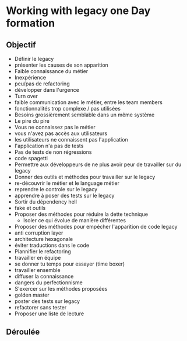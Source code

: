 # Working with legacy one Day formation

## Objectif

- Définir le legacy
- présenter les causes de son apparition
 - Faible connaissance du métier
 - Inexpérience
 - peu/pas de refactoring
 - développer dans l'urgence
 - Turn over
 - faible communication avec le métier, entre les team members
 - fonctionnalités trop complexe / pas utilisées
 - Besoins grossièrement semblable dans un même système 
- Le pire du pire
 - Vous ne connaissez pas le métier
 - vous n'avez pas accès aux utilisateurs
 - les utilisateurs ne connaissent pas l'application
 - l'application n'a pas de tests
 - Pas de tests de non régressions
 - code spagetti
- Permettre aux développeurs de ne plus avoir peur de travailler sur du legacy
- Donner des outils et méthodes pour travailler sur le legacy
 - re-découvrir le métier et le language métier
 - reprendre le controle sur le legacy 
- apprendre à poser des tests sur le legacy
 - Sortir du dépendency hell
 - fake et outils
- Proposer des méthodes pour réduire la dette technique
  - Isoler ce qui évolue de manière différentes
- Proposer des méthodes pour empécher l'apparition de code legacy
 - anti corruption layer
 - architecture hexagonale
 - éviter traductions dans le code
 - Plannifier le refactoring
 - travailler en équipe
 - se donner tu temps pour essayer (time boxer)
 - travailler ensemble
 - diffuser la connaissance
 - dangers du perfectionnisme
- S'exercer sur les méthodes proposées
 - golden master
 - poster des tests sur legacy
 - refactorer sans tester
- Proposer une liste de lecture

## Déroulée


